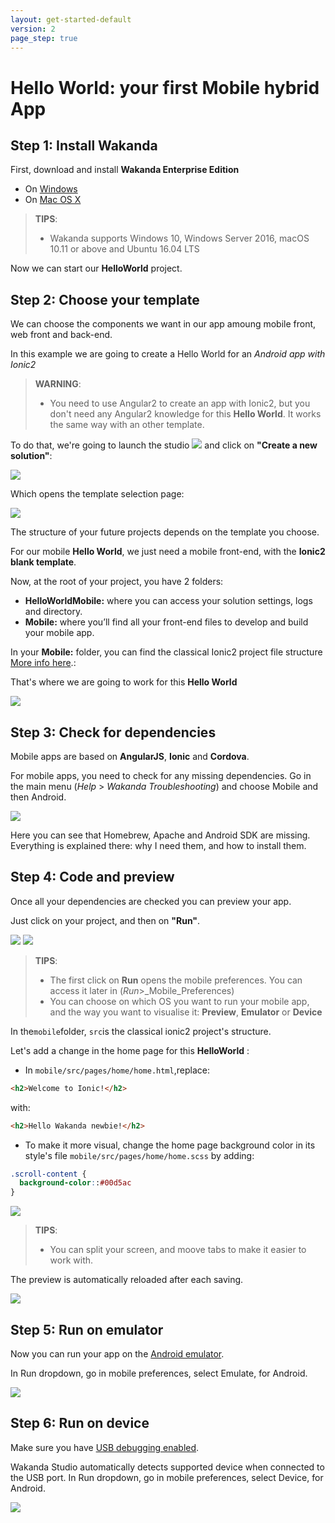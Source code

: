 ```yaml
---
layout: get-started-default
version: 2
page_step: true
---
```


# Hello World: your first Mobile hybrid App

## Step 1: Install Wakanda

First, download and install **Wakanda Enterprise Edition**

- On [Windows](https://wakanda.github.io/download.html#section-download "download")
- On [Mac OS X](https://wakanda.github.io/download.html#section-download "download")

> **TIPS**: 
> - Wakanda supports Windows 10, Windows Server 2016, macOS 10.11 or above and Ubuntu 16.04 LTS

Now we can start our **HelloWorld** project.  

## Step 2: Choose your template

We can choose the components we want in our app amoung mobile front, web front and back-end.

In this example we are going to create a Hello World for an *Android app with Ionic2*

> **WARNING**:
> - You need to use Angular2 to create an app with Ionic2, but you don't need any Angular2 knowledge for this **Hello World**. It works the same way with an other template.


To do that, we're going to launch the studio <img src="../img/logo/wakandaio_pic.png"/> and click on **"Create a new solution"**:

<img src="../img/hp2-initial.png"/>

Which opens the template selection page:  

<img src="../img/hwm2-template-selection.png"/>


The structure of your future projects depends on the template you choose. 

For our mobile **Hello World**, we just need a mobile front-end, with the **Ionic2 blank template**.

Now, at the root of your project, you have 2 folders:

- **HelloWorldMobile:** where you can access your solution settings, logs and directory. 
- **Mobile:** where you’ll find all your front-end files to develop and build your mobile app. 

In your **Mobile:** folder, you can find the classical Ionic2 project file structure [More info here](https://ionicframework.com/docs/v2/intro/tutorial/project-structure/ "ionic tutorial").:

That's where we are going to work for this **Hello World**

<img src="../img/hwm2-file-structure.png"/>  


## Step 3: Check for dependencies

Mobile apps are based on **AngularJS**, **Ionic** and **Cordova**.

For mobile apps, you need to check for any missing dependencies.
Go in the main menu  (_Help_ > _Wakanda Troubleshooting_) and choose Mobile and then Android.

<img src="../img/hw-troubleshooting.png"/>

Here you can see that Homebrew, Apache and Android SDK are missing. Everything is explained there: why I need them, and how to install them.


## Step 4: Code and preview  

Once all your dependencies are checked you can preview your app.

Just click on your project, and then on **"Run"**.

<img src="../img/hwm2-mobile-preferences.png"/>

<img src="../img/hwm2-preview.png"/>


> **TIPS**:
> - The first click on **Run** opens the mobile preferences. You can access it later in (_Run_>_Mobile_Preferences)
> - You can choose on which OS you want to run your mobile app, and the way you want to visualise it: **Preview**, **Emulator** or **Device** 



In the`mobile`folder, `src`is the classical ionic2 project's structure.

Let's add a change in the home page for this **HelloWorld** :

- In `mobile/src/pages/home/home.html`,replace:

```html
<h2>Welcome to Ionic!</h2>
```
with:
```html
<h2>Hello Wakanda newbie!</h2>
```

- To make it more visual, change the home page background color in its style's file `mobile/src/pages/home/home.scss` by adding:

```css
.scroll-content {
  background-color::#00d5ac
} 
```
<img src="../img/hwm2-screen-split.png"/>

> **TIPS**:
> - You can split your screen, and moove tabs to make it easier to work with.

The preview is automatically reloaded after each saving.

<img src="../img/hwm2-colored-preview.png"/>



## Step 5: Run on emulator  

Now you can run your app on the [Android emulator](https://developer.android.com/studio/run/emulator.html "check documentation").

In Run dropdown, go in mobile preferences, select Emulate, for Android.

<img src="../img/hwm2-run-emulator.png"/>

## Step 6: Run on device  


Make sure you have [USB debugging enabled](http://developer.android.com/tools/device.html).

Wakanda Studio automatically detects supported device when connected to the USB port.
In Run dropdown, go in mobile preferences, select Device, for Android.

<img src="../img/hwm2-run-device.png" />
